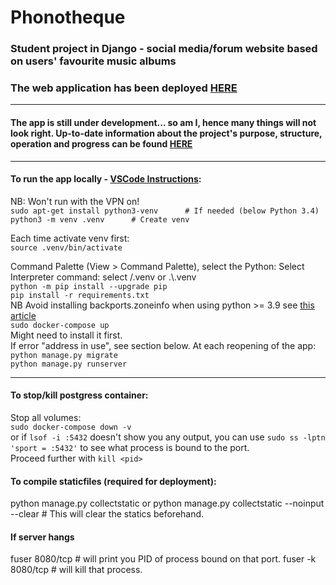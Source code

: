 # Phonotheque
### Student project in Django - social media/forum website based on users' favourite music albums

### The web application has been deployed [HERE](https://phonotheque.up.railway.app/)
---
#### The app is still under development... so am I, hence many things will not look right. Up-to-date information about the project's purpose, structure, operation and progress can be found [HERE](https://phonotheque.up.railway.app/about/)
---
#### To run the app locally - [VSCode Instructions](https://code.visualstudio.com/docs/python/tutorial-django):
NB: Won't run with the VPN on!  
`sudo apt-get install python3-venv      # If needed (below Python 3.4)`  
`python3 -m venv .venv      # Create venv`     

Each time activate venv first:  
```source .venv/bin/activate``` 

Command Palette (View > Command Palette), select the Python: Select Interpreter command: select /.venv or .\\.venv  
`python -m pip install --upgrade pip`  
`pip install -r requirements.txt`  
NB Avoid installing backports.zoneinfo when using python >= 3.9 
see [this article](https://stackoverflow.com/questions/71712258/error-could-not-build-wheels-for-backports-zoneinfo-which-is-required-to-insta)  
`sudo docker-compose up`  
Might need to install it first.  
If error "address in use", see section below.
At each reopening of the app:  
`python manage.py migrate`  
`python manage.py runserver`
***
#### To stop/kill postgress container:
Stop all volumes:  
`sudo docker-compose down -v`  
or
if `lsof -i :5432` doesn't show you any output, you can use 
`sudo ss -lptn 'sport = :5432'` to see what process is bound to the port.  
Proceed further with `kill <pid>`
#### To compile staticfiles (required for deployment):
python manage.py collectstatic
or 
python manage.py collectstatic --noinput --clear    # This will clear the statics beforehand.
#### If server hangs
fuser 8080/tcp # will print you PID of process bound on that port.
fuser -k 8080/tcp # will kill that process.

	

